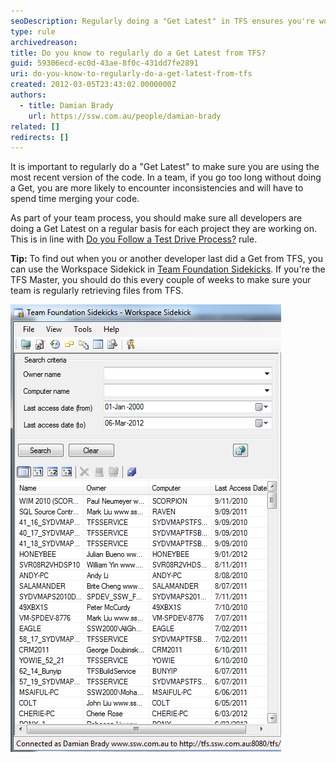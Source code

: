```yaml
---
seoDescription: Regularly doing a "Get Latest" in TFS ensures you're working with the most recent code version, preventing inconsistencies and merging issues.
type: rule
archivedreason:
title: Do you know to regularly do a Get Latest from TFS?
guid: 59306ecd-ec0d-43ae-8f0c-431dd7fe2891
uri: do-you-know-to-regularly-do-a-get-latest-from-tfs
created: 2012-03-05T23:43:02.0000000Z
authors:
  - title: Damian Brady
    url: https://ssw.com.au/people/damian-brady
related: []
redirects: []
---
```


It is important to regularly do a "Get Latest" to make sure you are using the most recent version of the code. In a team, if you go too long without doing a Get, you are more likely to encounter inconsistencies and will have to spend time merging your code.

<!--endintro-->

As part of your team process, you should make sure all developers are doing a Get Latest on a regular basis for each project they are working on. This is in line with [Do you Follow a Test Drive Process?](/before-starting-do-you-follow-a-test-driven-process) rule.

**Tip:** To find out when you or another developer last did a Get from TFS, you can use the Workspace Sidekick in [Team Foundation Sidekicks](http://www.attrice.info/cm/tfs/index.htm). If you're the TFS Master, you should do this every couple of weeks to make sure your team is regularly retrieving files from TFS.

![Figure: This report shows the last time each user did a Get from TFS](SidekicksWorkspaceLastGet.png)
